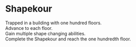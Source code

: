 # Shapekour
Trapped in a building with
one hundred floors.<br>
Advance to each floor.<br>
Gain multiple shape changing abilities.<br>
Complete the Shapekour and reach the one hundredth floor.
